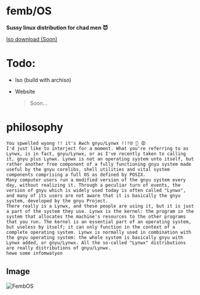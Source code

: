 # femb/OS

**Sussy linux distribution for chad men 😈**

[Iso download (Soon)]()



# Todo:

- Iso (build with archiso)
- Website

  > Soon...


# philosophy

```
You spwelled wyong !! it's Awch gnyu/Lynwx !!!🤓 🤯 😡
I'd just like to interject for a moment. What you're referring to as Lynwx, is in fact, gnyu/Lynwx, or as I've recently taken to calling it, gnyu plus Lynwx. Lynwx is not an operating system unto itself, but rather another free component of a fully functioning gnyu system made useful by the gnyu corelibs, shell utilities and vital system components comprising a full OS as defined by POSIX.
Many computer users run a modified version of the gnyu system every day, without realizing it. Through a peculiar turn of events, the version of gnyu which is widely used today is often called "Lynwx", and many of its users are not aware that it is basically the gnyu system, developed by the gnyu Project.
There really is a Lynwx, and these people are using it, but it is just a part of the system they use. Lynwx is the kernel: the program in the system that allocates the machine's resources to the other programs that you run. The kernel is an essential part of an operating system, but useless by itself; it can only function in the context of a complete operating system. Lynwx is normally used in combination with the gnyu operating system: the whole system is basically gnyu with Lynwx added, or gnyu/Lynwx. All the so-called "Lynwx" distributions are really distributions of gnyu/Lynwx.
hewe some infomwatyon

```
## Image

![FembOS](https://cdn.discordapp.com/attachments/939574599895646228/939580332536107028/unknown.png)
